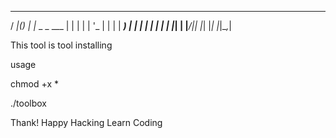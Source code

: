  ____  _ _____ _
/ ___|(_)_   _| |__  _   _
\___ \| | | | | '_ \| | | |
 ___) | | | | | | | | |_| |
|____/|_| |_| |_| |_|\__,_| 

This tool is tool installing

usage 

chmod +x *

./toolbox

Thank!
Happy Hacking Learn Coding
